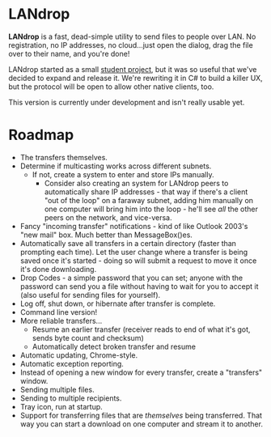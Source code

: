 LANdrop
=======

**LANdrop** is a fast, dead-simple utility to send files to people over LAN. No registration, no IP addresses, no cloud...just open the dialog, drag the file over to their name, and you're done!

LANdrop started as a small [student project](https://www.assembla.com/wiki/show/p2pfiletransfer), but it was so useful that we've decided to expand and release it. We're rewriting it in C# to build a killer UX, but the protocol will be open to allow other native clients, too.

This version is currently under development and isn't really usable yet.



Roadmap
=============

* The transfers themselves.
* Determine if multicasting works across different subnets.
    * If not, create a system to enter and store IPs manually.
        * Consider also creating an system for LANdrop peers to automatically share IP addresses - that way if there's a client "out of the loop" on a faraway subnet, adding him manually on one computer will bring him into the loop - he'll see *all* the other peers on the network, and vice-versa.
* Fancy "incoming transfer" notifications - kind of like Outlook 2003's "new mail" box. Much better than MessageBox()es. 
* Automatically save all transfers in a certain directory (faster than prompting each time). Let the user change where a transfer is being saved once it's started - doing so will submit a request to move it once it's done downloading.
* Drop Codes - a simple password that you can set; anyone with the password can send you a file without having to wait for you to accept it (also useful for sending files for yourself).
* Log off, shut down, or hibernate after transfer is complete. 
* Command line version!
* More reliable transfers...
    * Resume an earlier transfer (receiver reads to end of what it's got, sends byte count and checksum)
    * Automatically detect broken transfer and resume
* Automatic updating, Chrome-style.
* Automatic exception reporting.
* Instead of opening a new window for every transfer, create a "transfers" window.
* Sending multiple files.
* Sending to multiple recipients.
* Tray icon, run at startup.
* Support for transferring files that are *themselves* being transferred. That way you can start a download on one computer and stream it to another.
